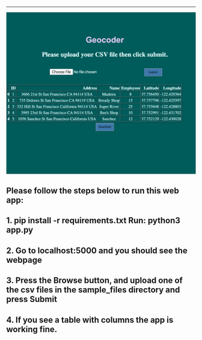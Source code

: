 ---
![](/images/Untitled.png)
>>
## Please follow the steps below to run this web app:
## 1. pip install -r requirements.txt <strong> Run: python3 app.py<strong>

## 2. Go to localhost:5000 and you should see the webpage

## 3. Press the Browse button, and upload one of the csv files in the sample_files directory and press Submit

## 4. If you see a table with columns the app is working fine.
>>>
